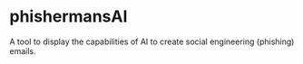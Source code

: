 # phishermansAI
A tool to display the capabilities of AI to create social engineering (phishing) emails.
